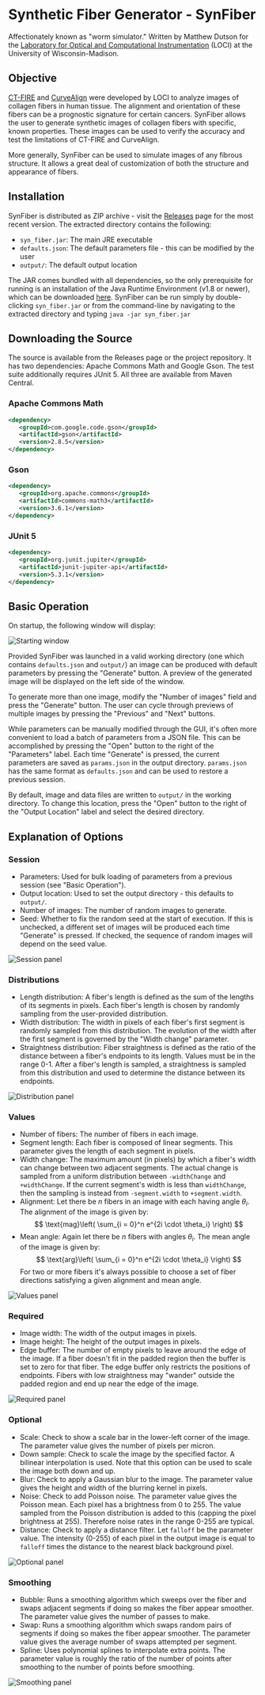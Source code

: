 # Synthetic Fiber Generator - SynFiber

Affectionately known as "worm simulator." Written by Matthew Dutson for the [Laboratory for Optical and Computational
Instrumentation](https://loci.wisc.edu) (LOCI) at the University of Wisconsin-Madison.


## Objective

[CT-FIRE](https://loci.wisc.edu/software/ctfire) and [CurveAlign](https://loci.wisc.edu/software/curvealign) were
developed by LOCI to analyze images of collagen fibers in human tissue. The alignment and orientation of these fibers
can be a prognostic signature for certain cancers. SynFiber allows the user to generate synthetic images of collagen
fibers with specific, known properties. These images can be used to verify the accuracy and test the limitations of
CT-FIRE and CurveAlign.

More generally, SynFiber can be used to simulate images of any fibrous structure. It allows a great deal of
customization of both the structure and appearance of fibers.


## Installation

SynFiber is distributed as ZIP archive - visit the
[Releases](https://github.com/uw-loci/syntheticfibergenerator/releases) page for the most recent version. The extracted
directory contains the following:

 * `syn_fiber.jar`: The main JRE executable
 * `defaults.json`: The default parameters file - this can be modified by the user
 * `output/`: The default output location

The JAR comes bundled with all dependencies, so the only prerequisite for running is an installation of the Java Runtime
Environment (v1.8 or newer), which can be downloaded [here](http://www.java.com). SynFiber can be run simply by
double-clicking `syn_fiber.jar` or from the command-line by navigating to the extracted directory and typing `java -jar
syn_fiber.jar`


## Downloading the Source

The source is available from the Releases page or the project repository. It has two dependencies: Apache Commons Math
and Google Gson. The test suite additionally requires JUnit 5. All three are available from Maven Central.

### Apache Commons Math
```xml
<dependency>
   <groupId>com.google.code.gson</groupId>   
   <artifactId>gson</artifactId>
   <version>2.8.5</version>
</dependency>
```

### Gson
```xml
<dependency>
   <groupId>org.apache.commons</groupId>   
   <artifactId>commons-math3</artifactId>
   <version>3.6.1</version>
</dependency>
```
    
### JUnit 5
```xml
<dependency>
   <groupId>org.junit.jupiter</groupId>   
   <artifactId>junit-jupiter-api</artifactId>
   <version>5.3.1</version>
</dependency>
```


## Basic Operation

On startup, the following window will display:

![Starting window](readme_assets/StartingWindow.png)

Provided SynFiber was launched in a valid working directory (one which contains `defaults.json` and `output/`) an image
can be produced with default parameters by pressing the "Generate" button. A preview of the generated image will be
displayed on the left side of the window.

To generate more than one image, modify the "Number of images" field and press the "Generate" button. The user can cycle
through previews of multiple images by pressing the "Previous" and "Next" buttons.

While parameters can be manually modified through the GUI, it's often more convenient to load a batch of parameters from
a JSON file. This can be accomplished by pressing the "Open" button to the right of the "Parameters" label. Each time
"Generate" is pressed, the current parameters are saved as `params.json` in the output directory. `params.json` has the
same format as `defaults.json` and can be used to restore a previous session.

By default, image and data files are written to `output/` in the working directory. To change this location, press the
"Open" button to the right of the "Output Location" label and select the desired directory.


## Explanation of Options

### Session

 * Parameters: Used for bulk loading of parameters from a previous session (see "Basic Operation").
 * Output location: Used to set the output directory - this defaults to `output/`.
 * Number of images: The number of random images to generate.
 * Seed: Whether to fix the random seed at the start of execution. If this is unchecked, a different set of images will
   be produced each time "Generate" is pressed. If checked, the sequence of random images will depend on the seed value.

![Session panel](readme_assets/SessionPanel.png)

### Distributions

 * Length distribution: A fiber's length is defined as the sum of the lengths of its segments in pixels. Each fiber's
   length is chosen by randomly sampling from the user-provided distribution.
 * Width distribution: The width in pixels of each fiber's first segment is randomly sampled from this distribution. The
   evolution of the width after the first segment is governed by the "Width change" parameter.
 * Straightness distribution: Fiber straightness is defined as the ratio of the distance between a fiber's endpoints to
   its length. Values must be in the range 0-1. After a fiber's length is sampled, a straightness is sampled from this
   distribution and used to determine the distance between its endpoints.

![Distribution panel](readme_assets/DistributionsPanel.png)

### Values

 * Number of fibers: The number of fibers in each image.
 * Segment length: Each fiber is composed of linear segments. This parameter gives the length of each segment in pixels.
 * Width change: The maximum amount (in pixels) by which a fiber's width can change between two adjacent segments. The
   actual change is sampled from a uniform distribution between `-widthChange` and `+widthChange`. If the current
   segment's width is less than `widthChange`, then the sampling is instead from `-segment.width` to `+segment.width`.
 * Alignment: Let there be $n$ fibers in an image with each having angle $\theta_i$. The alignment of the image is given
   by:
   $$
   \text{mag}\left(
     \sum_{i = 0}^n e^{2i \cdot \theta_i}
   \right)
   $$
 * Mean angle: Again let there be $n$ fibers with angles $\theta_i$. The mean angle of the image is given by:
   $$
   \text{arg}\left(
     \sum_{i = 0}^n e^{2i \cdot \theta_i}
   \right)
   $$
   For two or more fibers it's always possible to choose a set of fiber directions satisfying a given alignment and mean
   angle.

![Values panel](readme_assets/ValuesPanel.png)

### Required

 * Image width: The width of the output images in pixels.
 * Image height: The height of the output images in pixels.
 * Edge buffer: The number of empty pixels to leave around the edge of the image. If a fiber doesn't fit in the padded
   region then the buffer is set to zero for that fiber. The edge buffer only restricts the positions of endpoints.
   Fibers with low straightness may "wander" outside the padded region and end up near the edge of the image.

![Required panel](readme_assets/RequiredPanel.png)

### Optional

 * Scale: Check to show a scale bar in the lower-left corner of the image. The parameter value gives the number of
   pixels per micron.
 * Down sample: Check to scale the image by the specified factor. A bilinear interpolation is used. Note that this
   option can be used to scale the image both down and up.
 * Blur: Check to apply a Gaussian blur to the image. The parameter value gives the height and width of the blurring
   kernel in pixels.
 * Noise: Check to add Poisson noise. The parameter value gives the Poisson mean. Each pixel has a brightness from 0 to
   255. The value sampled from the Poisson distribution is added to this (capping the pixel brightness at 255).
   Therefore noise rates in the range 0-255 are typical.
 * Distance: Check to apply a distance filter. Let `falloff` be the parameter value. The intensity (0-255) of each pixel
   in the output image is equal to `falloff` times the distance to the nearest black background pixel.

![Optional panel](readme_assets/OptionalPanel.png)

### Smoothing

 * Bubble: Runs a smoothing algorithm which sweeps over the fiber and swaps adjacent segments if doing so makes the
   fiber appear smoother. The parameter value gives the number of passes to make.
 * Swap: Runs a smoothing algorithm which swaps random pairs of segments if doing so makes the fiber appear smoother.
   The parameter value gives the average number of swaps attempted per segment.
 * Spline: Uses polynomial splines to interpolate extra points. The parameter value is roughly the ratio of the number
   of points after smoothing to the number of points before smoothing.

![Smoothing panel](readme_assets/SmoothingPanel.png)
